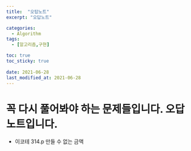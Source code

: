 ```yaml
---
title:  "오탑노트"
excerpt: "오답노트"

categories:
  - Algorithm
tags:
  - [알고리즘,구현]

toc: true
toc_sticky: true
 
date: 2021-06-28
last_modified_at: 2021-06-28
---
```


# 꼭 다시 풀어봐야 하는 문제들입니다. 오답노트입니다.

- 이코테 314.p 만들 수 없는 금액